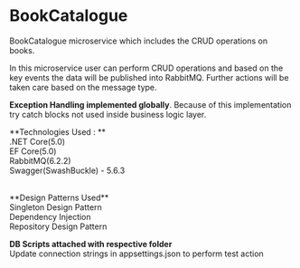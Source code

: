 # BookCatalogue
BookCatalogue microservice which includes the CRUD operations on books.


In this microservice user can perform CRUD operations and based on the key events the data will be published into RabbitMQ. Further actions will be taken care based on the
message type.

**Exception Handling implemented globally**. Because of this implementation try catch blocks not used inside business logic layer.

**Technologies Used : **<br />
.NET Core(5.0)<br />
EF Core(5.0)<br />
RabbitMQ(6.2.2)<br />
Swagger(SwashBuckle) - 5.6.3<br />

<br />
**Design Patterns Used**<br />
Singleton Design Pattern<br />
Dependency Injection<br/>
Repository Design Pattern<br />

**DB Scripts attached with respective folder**<br/>
Update connection strings in appsettings.json to perform test action

